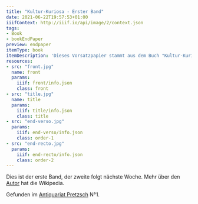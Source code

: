 ```yaml
---
title: "Kultur-Kuriosa - Erster Band"
date: 2021-06-22T19:57:53+01:00
iiifContext: http://iiif.io/api/image/2/context.json
tags:
- Book
- bookEndPaper
preview: endpaper
itemType: book
itemDescription: 'Dieses Vorsatzpapier stammt aus dem Buch "Kultur-Kuriosa", erster Band von Max Kemmerich, erschienen 1910 bei Albert Langen, München. <a class="worldcat" href="http://www.worldcat.org/oclc/923684466">&nbsp;</a>'
resources:
- src: "front.jpg"
  name: front
  params:
    iiif: front/info.json
    class: front
- src: "title.jpg"
  name: title
  params:
    iiif: title/info.json
    class: title
- src: "end-verso.jpg"
  params:
    iiif: end-verso/info.json
    class: order-1
- src: "end-recto.jpg"
  params:
    iiif: end-recto/info.json
    class: order-2
---
```

Dies ist der erste Band, der zweite folgt nächste Woche. Mehr über den [Autor](https://de.wikipedia.org/wiki/Max_Kemmerich) hat die Wikipedia.

<!--more-->
Gefunden im [Antiquariat Pretzsch](https://antiquariat-pretzsch.de/) N°1.
